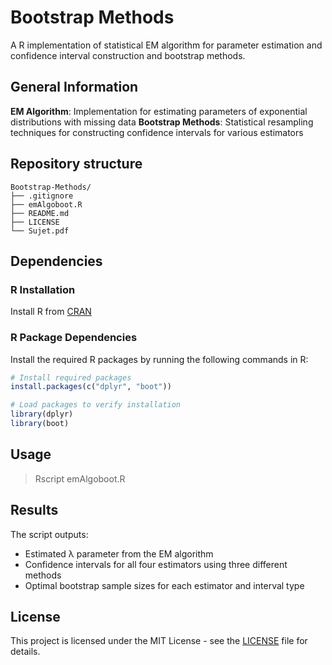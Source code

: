 # Bootstrap Methods

A R implementation of statistical EM algorithm for parameter estimation and confidence interval construction and bootstrap methods.

## General Information

**EM Algorithm**: Implementation for estimating parameters of exponential distributions with missing data
**Bootstrap Methods**: Statistical resampling techniques for constructing confidence intervals for various estimators

## Repository structure

```
Bootstrap-Methods/
├── .gitignore
├── emAlgoboot.R         
├── README.md             
├── LICENSE              
└── Sujet.pdf            
```

## Dependencies

### R Installation

Install R from [CRAN](https://cran.r-project.org/)

### R Package Dependencies

Install the required R packages by running the following commands in R:

```r
# Install required packages
install.packages(c("dplyr", "boot"))

# Load packages to verify installation
library(dplyr)
library(boot)
```

## Usage

> Rscript emAlgoboot.R

## Results

The script outputs:
- Estimated λ parameter from the EM algorithm
- Confidence intervals for all four estimators using three different methods
- Optimal bootstrap sample sizes for each estimator and interval type


## License

This project is licensed under the MIT License - see the [LICENSE](LICENSE) file for details.
